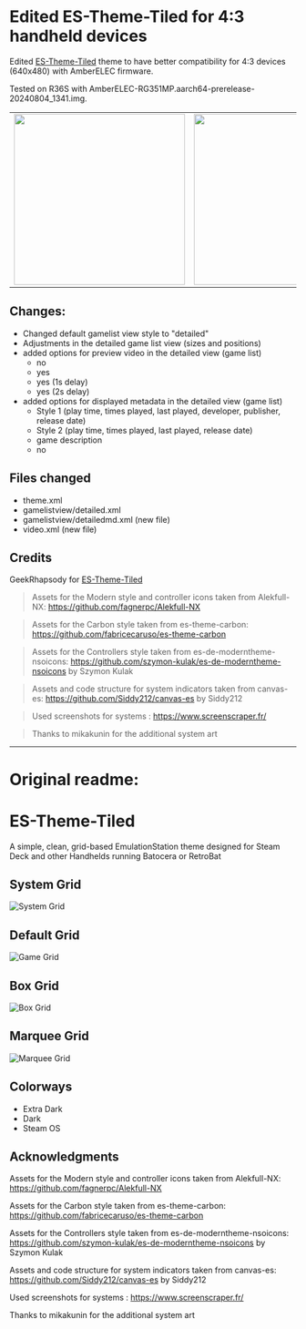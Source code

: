 # Edited ES-Theme-Tiled for 4:3 handheld devices

Edited [ES-Theme-Tiled](https://github.com/GeekRhapsody/es-theme-tiled) theme to have better compatibility for 4:3 devices (640x480) with AmberELEC firmware. 

Tested on R36S with AmberELEC-RG351MP.aarch64-prerelease-20240804_1341.img.

<table>
  <tr>
    <td><a href='https://github.com/user-attachments/assets/5c2547f6-31e7-4841-b7d7-adf93a99e5fb'><img src="https://github.com/user-attachments/assets/5c2547f6-31e7-4841-b7d7-adf93a99e5fb"  width="300" /></a></td>
    <td><a href='https://github.com/user-attachments/assets/22f1c453-5aa8-4ca7-bf83-b776fa16e89f'><img src="https://github.com/user-attachments/assets/22f1c453-5aa8-4ca7-bf83-b776fa16e89f"  width="300" /></a></td>
    <td><a href='https://github.com/user-attachments/assets/c80fdc0a-0d59-494d-b1a5-d4dc4ae53a68'><img src="https://github.com/user-attachments/assets/c80fdc0a-0d59-494d-b1a5-d4dc4ae53a68"  width="300" /></a></td>
  </tr>
</table>

## Changes:
* Changed default gamelist view style to "detailed"
* Adjustments in the detailed game list view (sizes and positions)
* added options for preview video in the detailed view (game list)
  * no
  * yes
  * yes (1s delay)
  * yes (2s delay)
* added options for displayed metadata in the detailed view (game list)
   * Style 1 (play time, times played, last played, developer, publisher, release date)
   * Style 2 (play time, times played, last played, release date)
   * game description
   * no

## Files changed
* theme.xml
* gamelistview/detailed.xml
* gamelistview/detailedmd.xml (new file)
* video.xml (new file)

## Credits
GeekRhapsody for [ES-Theme-Tiled](https://github.com/GeekRhapsody/es-theme-tiled)

>Assets for the Modern style and controller icons taken from Alekfull-NX: https://github.com/fagnerpc/Alekfull-NX

>Assets for the Carbon style taken from es-theme-carbon: https://github.com/fabricecaruso/es-theme-carbon

>Assets for the Controllers style taken from es-de-moderntheme-nsoicons: https://github.com/szymon-kulak/es-de-moderntheme-nsoicons by Szymon Kulak

>Assets and code structure for system indicators taken from canvas-es: https://github.com/Siddy212/canvas-es by Siddy212

>Used screenshots for systems : https://www.screenscraper.fr/

>Thanks to mikakunin for the additional system art



***

# Original readme:

# ES-Theme-Tiled 
A simple, clean, grid-based EmulationStation theme designed for Steam Deck and other Handhelds running Batocera or RetroBat

## **System Grid**
![System Grid](./screenshots/systemgrid.png)

## **Default Grid**
![Game Grid](./screenshots/gamegrid.png)

## **Box Grid**
![Box Grid](./screenshots/gamegrid2.png)

## **Marquee Grid**
![Marquee Grid](./screenshots/gamegrid3.png)

## Colorways
- Extra Dark
- Dark
- Steam OS

## **Acknowledgments**
Assets for the Modern style and controller icons taken from Alekfull-NX: https://github.com/fagnerpc/Alekfull-NX

Assets for the Carbon style taken from es-theme-carbon: https://github.com/fabricecaruso/es-theme-carbon

Assets for the Controllers style taken from es-de-moderntheme-nsoicons: https://github.com/szymon-kulak/es-de-moderntheme-nsoicons by Szymon Kulak

Assets and code structure for system indicators taken from canvas-es: https://github.com/Siddy212/canvas-es by Siddy212

Used screenshots for systems : https://www.screenscraper.fr/

Thanks to mikakunin for the additional system art
